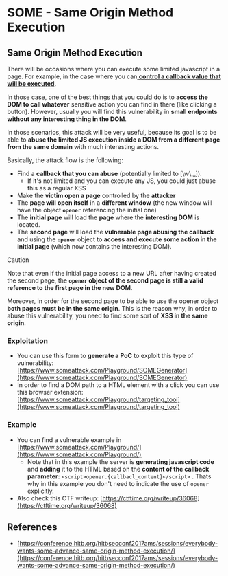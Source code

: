 # SOME - Same Origin Method Execution

## Same Origin Method Execution

There will be occasions where you can execute some limited javascript in a page. For example, in the case where you can[ **control a callback value that will be executed**](#javascript-function).

In those case, one of the best things that you could do is to **access the DOM to call whatever** sensitive action you can find in there (like clicking a button). However, usually you will find this vulnerability in **small endpoints without any interesting thing in the DOM**.

In those scenarios, this attack will be very useful, because its goal is to be able to **abuse the limited JS execution inside a DOM from a different page from the same domain** with much interesting actions.

Basically, the attack flow is the following:

- Find a **callback that you can abuse** (potentially limited to \[\w\\.\_]).
  - If it's not limited and you can execute any JS, you could just abuse this as a regular XSS
- Make the **victim open a page** controlled by the **attacker**
- The **page will open itself** in a **different window** (the new window will have the object **`opener`** referencing the initial one)
- The **initial page** will load the **page** where the **interesting DOM** is located.
- The **second page** will load the **vulnerable page abusing the callback** and using the **`opener`** object to **access and execute some action in the initial page** (which now contains the interesting DOM).

> [!CAUTION]
> Note that even if the initial page access to a new URL after having created the second page, the **`opener` object of the second page is still a valid reference to the first page in the new DOM**.
>
> Moreover, in order for the second page to be able to use the opener object **both pages must be in the same origin**. This is the reason why, in order to abuse this vulnerability, you need to find some sort of **XSS in the same origin**.

### Exploitation

- You can use this form to **generate a PoC** to exploit this type of vulnerability: [https://www.someattack.com/Playground/SOMEGenerator](https://www.someattack.com/Playground/SOMEGenerator)
- In order to find a DOM path to a HTML element with a click you can use this browser extension: [https://www.someattack.com/Playground/targeting_tool](https://www.someattack.com/Playground/targeting_tool)

### Example

- You can find a vulnerable example in [https://www.someattack.com/Playground/](https://www.someattack.com/Playground/)
  - Note that in this example the server is **generating javascript code** and **adding** it to the HTML based on the **content of the callback parameter:** `<script>opener.{callbacl_content}</script>` . Thats why in this example you don't need to indicate the use of `opener` explicitly.
- Also check this CTF writeup: [https://ctftime.org/writeup/36068](https://ctftime.org/writeup/36068)

## References

- [https://conference.hitb.org/hitbsecconf2017ams/sessions/everybody-wants-some-advance-same-origin-method-execution/](https://conference.hitb.org/hitbsecconf2017ams/sessions/everybody-wants-some-advance-same-origin-method-execution/)

